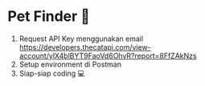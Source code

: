 # Pet Finder :dog:

1. Request API Key menggunakan email https://developers.thecatapi.com/view-account/ylX4blBYT9FaoVd6OhvR?report=8FfZAkNzs
2. Setup environment di Postman
3. Siap-siap coding :computer: